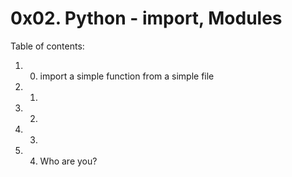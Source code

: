 # 0x02. Python - import, Modules

Table of contents:
1. 0. import a simple function from a simple file
2. 1. 
3. 2. 
4. 3.
5. 4. Who are you?

